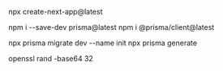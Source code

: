 npx create-next-app@latest



npm i --save-dev prisma@latest
npm i @prisma/client@latest 


npx prisma migrate dev --name init
npx prisma generate



openssl rand -base64 32


